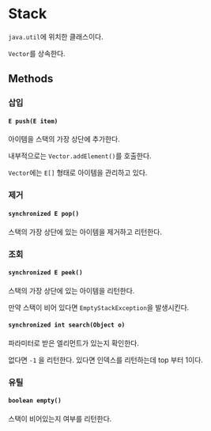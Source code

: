 # Stack

`java.util`에 위치한 클래스이다.

`Vector`를 상속한다.

## Methods

### 삽입

#### `E push(E item)`

아이템을 스택의 가장 상단에 추가한다.

내부적으로는 `Vector.addElement()`를 호출한다.

`Vector`에는 `E[]` 형태로 아이템을 관리하고 있다.



### 제거

#### `synchronized E pop()`

스택의 가장 상단에 있는 아이템을 제거하고 리턴한다.



### 조회

#### `synchronized E peek()`

스택의 가장 상단에 있는 아이템을 리턴한다. 

만약 스택이 비어 있다면 `EmptyStackException`을 발생시킨다.



#### `synchronized int search(Object o)`

파라미터로 받은 엘리먼트가 있는지 확인한다.

없다면 `-1` 을 리턴한다. 있다면 인덱스를 리턴하는데 top 부터 1이다.



### 유틸

#### `boolean empty()`

스택이 비어있는지 여부를 리턴한다.